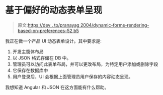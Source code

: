 # 基于偏好的动态表单呈现

> 原文:[https://dev . to/pranayag 2004/dynamic-forms-rendering-based-on-preferences-52 b5](https://dev.to/pranayag2004/dynamic-forms-rendering-based-on-preferences-52b5)

我正在做一个产品 UI 动态表单设计。其中要求是:

1.  开发主窗体布局
2.  以 JSON 格式存储在 DB 中。
3.  管理员可以访问此表单布局，并可以更改布局，为特定用户添加或删除字段
4.  它保存在数据库中
5.  用户登录后，UI 会根据上面管理员用户保存的内容动态呈现。

我想知道 Angular 和 JSON 在这方面能有什么帮助。